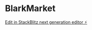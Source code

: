 # BlarkMarket

[Edit in StackBlitz next generation editor ⚡️](https://stackblitz.com/~/github.com/BlarkKeys/BlarkMarket)
